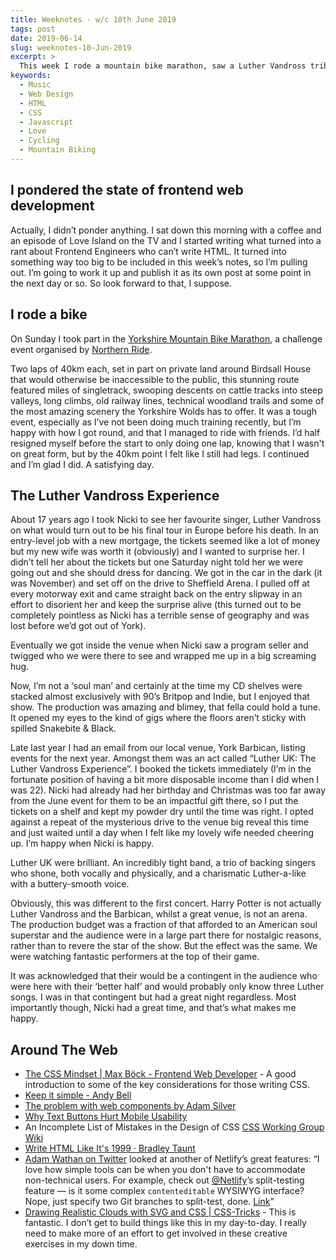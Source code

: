 ```yaml
---
title: Weeknotes - w/c 10th June 2019
tags: post
date: 2019-06-14
slug: weeknotes-10-Jun-2019
excerpt: >
  This week I rode a mountain bike marathon, saw a Luther Vandross tribute act, had a rant about HTML and frontend engineers on the web, and read some great stuff about
keywords:
  - Music
  - Web Design
  - HTML
  - CSS
  - Javascript
  - Love
  - Cycling
  - Mountain Biking
---
```


## I pondered the state of frontend web development

Actually, I didn’t ponder anything. I sat down this morning with a coffee and an episode of Love Island on the TV and I started writing what turned into a rant about Frontend Engineers who can’t write HTML. It turned into something way too big to be included in this week’s notes, so I’m pulling out. I’m going to work it up and publish it as its own post at some point in the next day or so. So look forward to that, I suppose.

## I rode a bike

On Sunday I took part in the [Yorkshire Mountain Bike Marathon](https://www.yorkshiremountainbikemarathon.co.uk/), a challenge event organised by [Northern Ride](https://northernride.com).

Two laps of 40km each, set in part on private land around Birdsall House that would otherwise be inaccessible to the public, this stunning route featured miles of singletrack, swooping descents on cattle tracks into steep valleys, long climbs, old railway lines, technical woodland trails and some of the most amazing scenery the Yorkshire Wolds has to offer. It was a tough event, especially as I’ve not been doing much training recently, but I’m happy with how I got round, and that I managed to ride with friends. I’d half resigned myself before the start to only doing one lap, knowing that I wasn't on great form, but by the 40km point I felt like I still had legs. I continued and I’m glad I did. A satisfying day.

## The Luther Vandross Experience

About 17 years ago I took Nicki to see her favourite singer, Luther Vandross on what would turn out to be his final tour in Europe before his death. In an entry-level job with a new mortgage, the tickets seemed like a lot of money but my new wife was worth it (obviously) and I wanted to surprise her. I didn’t tell her about the tickets but one Saturday night told her we were going out and she should dress for dancing. We got in the car in the dark (it was November) and set off on the drive to Sheffield Arena. I pulled off at every motorway exit and came straight back on the entry slipway in an effort to disorient her and keep the surprise alive (this turned out to be completely pointless as Nicki has a terrible sense of geography and was lost before we’d got out of York).

Eventually we got inside the venue when Nicki saw a program seller and twigged who we were there to see and wrapped me up in a big screaming hug.

Now, I’m not a ‘soul man’ and certainly at the time my CD shelves were stacked almost exclusively with 90’s Britpop and Indie, but I enjoyed that show. The production was amazing and blimey, that fella could hold a tune. It opened my eyes to the kind of gigs where the floors aren’t sticky with spilled Snakebite & Black.

Late last year I had an email from our local venue, York Barbican, listing events for the next year. Amongst them was an act called “Luther UK: The Luther Vandross Experience”. I booked the tickets immediately (I’m in the fortunate position of having a bit more disposable income than I did when I was 22). Nicki had already had her birthday and Christmas was too far away from the June event for them to be an impactful gift there, so I put the tickets on a shelf and kept my powder dry until the time was right. I opted against a repeat of the mysterious drive to the venue big reveal this time and just waited until a day when I felt like my lovely wife needed cheering up. I’m happy when Nicki is happy.

Luther UK were brilliant. An incredibly tight band, a trio of backing singers who shone, both vocally and physically, and a charismatic Luther-a-like with a buttery-smooth voice.

Obviously, this was different to the first concert. Harry Potter is not actually Luther Vandross and the Barbican, whilst a great venue, is not an arena. The production budget was a fraction of that afforded to an American soul superstar and the audience were in a large part there for nostalgic reasons, rather than to revere the star of the show. But the effect was the same. We were watching fantastic performers at the top of their game.

It was acknowledged that their would be a contingent in the audience who were here with their ‘better half’ and would probably only know three Luther songs. I was in that contingent but had a great night regardless. Most importantly though, Nicki had a great time, and that’s what makes me happy.

## Around The Web

- [The CSS Mindset | Max Böck - Frontend Web Developer](https://mxb.dev/blog/the-css-mindset/) - A good introduction to some of the key considerations for those writing CSS.
- [Keep it simple - Andy Bell](https://andy-bell.design/wrote/keep-it-simple/)
- [The problem with web components by Adam Silver](https://adamsilver.io/articles/the-problem-with-web-components/)
- [Why Text Buttons Hurt Mobile Usability](https://uxmovement.com/mobile/why-text-buttons-hurt-mobile-usability/)
- An Incomplete List of Mistakes in the Design of CSS [CSS Working Group Wiki](https://wiki.csswg.org/ideas/mistakes)
- [Write HTML Like It's 1999 · Bradley Taunt](https://bradleytaunt.com/2019/06/08/html-like-1999/)
- [Adam Wathan on Twitter](https://twitter.com/adamwathan/status/1138916993933938689) looked at another of Netlify’s great features: “I love how simple tools can be when you don't have to accommodate non-technical users. For example, check out [@Netlify](https://twitter.com/netlify)’s split-testing feature — is it some complex `contenteditable` WYSIWYG interface? Nope, just specify two Git branches to split-test, done. [Link](https://t.co/EPq6BWZaEp)”
- [Drawing Realistic Clouds with SVG and CSS | CSS-Tricks](https://css-tricks.com/drawing-realistic-clouds-with-svg-and-css/) - This is fantastic. I don’t get to build things like this in my day-to-day. I really need to make more of an effort to get involved in these creative exercises in my down time.
